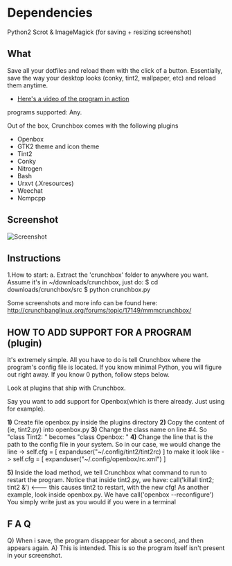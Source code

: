 # Dependencies
Python2
Scrot & ImageMagick (for saving + resizing screenshot)


## What
Save all your dotfiles and reload them with the click of a button.
Essentially, save the way your desktop looks (conky, tint2, wallpaper, etc)
and reload them anytime.

* [Here's a video of the program in action](http://www.youtube.com/watch?v=tmftzqiv0c4)


programs supported: Any.

Out of the box, Crunchbox comes with the following plugins
- Openbox
- GTK2 theme and icon theme
- Tint2
- Conky
- Nitrogen
- Bash
- Urxvt (.Xresources)
- Weechat
- Ncmpcpp


## Screenshot
![Screenshot](http://i.imgur.com/bU9Qo.png)



## Instructions
1.How to start:
 a. Extract the 'crunchbox' folder to anywhere you want. Assume it's in ~/downloads/crunchbox, just do:
    $ cd downloads/crunchbox/src
    $ python crunchbox.py


Some screenshots and more info can be found here:
http://crunchbanglinux.org/forums/topic/17149/mmmcrunchbox/


## HOW TO ADD SUPPORT FOR A PROGRAM (plugin)
It's extremely simple. All you have to do is tell Crunchbox
where the program's config file is located. If you know minimal Python,
you will figure out right away. If you know 0 python, follow steps below.

Look at plugins that ship with Crunchbox.

Say you want to add support for Openbox(which is there already. Just using for example).

__1)__ Create file openbox.py inside the plugins directory
__2)__ Copy the content of (ie, tint2.py) into openbox.py
__3)__ Change the class name on line #4. So "class Tint2: " becomes "class Openbox: "
__4)__ Change the line that is the path to the config file in your system.
   So in our case, we would change the line
   -> self.cfg = [ expanduser("~/.config/tint2/tint2rc) ]
   to make it look like
   -> self.cfg = [ expanduser("~/.config/openbox/rc.xml") ]

__5)__ Inside the load method, we tell Crunchbox what command to run to restart the program.
   Notice that inside tint2.py, we have:
   call('killall tint2; tint2 &') <--- this causes tint2 to restart, with the new cfg!
   As another example, look inside openbox.py. We have
   call('openbox --reconfigure')
   You simply write just as you would if you were in a terminal


## F A Q
Q) When i save, the program disappear for about a second, and then appears again.
A) This is intended. This is so the program itself isn't present in your screenshot.





